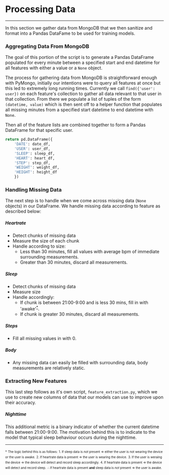 # Processing Data

---

In this section we gather data from MongoDB that we then sanitize and format into a Pandas DataFame to be used for training models.

### Aggregating Data From MongoDB

The goal of this portion of the script is to generate a Pandas DataFrame populated for every minute between a specified start and end datetime for all features with either a value or a `None` object.

The process for gathering data from MongoDB is straightforward enough with PyMongo, initially our intentions were to query all features at once but this led to extremely long running times. Currently we call `find({'user': user})` on each feature's collection to gather all data relevant to that user in that collection. From there we populate a list of tuples of the form `(datetime, value)` which is then sent off to a helper function that populates all missing minutes from a specified start datetime to end datetime with `None`.

Then all of the feature lists are combined together to form a Pandas DataFrame for that specific user.
```py
return pd.DataFrame({
    'DATE': date_df, 
    'USER': user_df,
    'SLEEP': sleep_df,
    'HEART': heart_df,
    'STEP': step_df,
    'WEIGHT': weight_df,
    'HEIGHT': height_df
    })
```


### Handling Missing Data

The next step is to handle when we come across missing data (`None` objects) in our DataFrame. We handle missing data according to feature as described below:

##### Heartrate
* Detect chunks of missing data
* Measure the size of each chunk
* Handle according to size:
	- Less than 30 minutes, fill all values with average bpm of immediate surrounding measurements.
	- Greater than 30 minutes, discard all measurements.

##### Sleep
* Detect chunks of missing data
* Measure size
* Handle accordingly:
	- If chunk is between 21:00-9:00 and is less 30 mins, fill in with 'awake'<sup>[*](#footnote1)</sup>.
	- If chunk is greater 30 minutes, discard all measurements.

##### Steps
* Fill all missing values in with 0.

##### Body
* Any missing data can easily be filled with surrounding data, body measurements are relatively static.


### Extracting New Features

This last step follows as it's own script, `feature_extraction.py`, which we use to create new columns of data that our models can use to improve upon their accuracy.

##### Nighttime
This additional metric is a binary indicator of whether the current datetime falls between 21:00-9:00. The motivation behind this is to indicate to the model that typical sleep behaviour occurs during the nighttime.

---

<a name="footnote1"><sup><sub>*</sub></sup></a> <sup><sub>The logic behind this is as follows:</sub></sup>
<sup><sub>1\. If sleep data is *not* present ⇒ either the user is not wearing the device or the user is awake.</sub></sup>
<sup><sub>2\. If heartrate data is present ⇒ the user is wearing the device.</sub></sup>
<sup><sub>3\. If the user is weraing the device ⇒ the device will detect and record sleep accordingly.</sub></sup>
<sup><sub>4\. If heartrate data is present ⇒ the device will detect and record sleep.</sub></sup>
<sup><sub>∴ If heartrate data is present **and** sleep data is *not* present ⇒ the user is awake.</sub></sup>